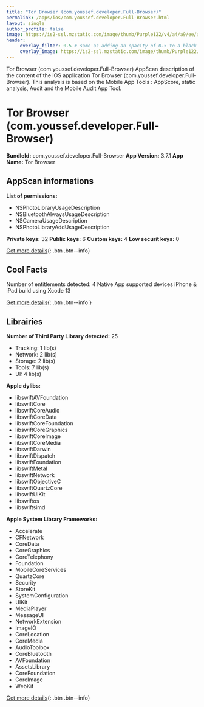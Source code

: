 ```yaml
---
title: "Tor Browser (com.youssef.developer.Full-Browser)"
permalink: /apps/ios/com.youssef.developer.Full-Browser.html
layout: single
author_profile: false
image: https://is2-ssl.mzstatic.com/image/thumb/Purple122/v4/a4/a9/ee/a4a9eed3-b671-5b11-91bd-4a9650fd62aa/AppIcon-0-0-1x_U007emarketing-0-0-0-8-0-0-sRGB-0-0-0-GLES2_U002c0-512MB-85-220-0-0.png/512x512bb.jpg
header: 
     overlay_filter: 0.5 # same as adding an opacity of 0.5 to a black background
     overlay_image: https://is2-ssl.mzstatic.com/image/thumb/Purple122/v4/a4/a9/ee/a4a9eed3-b671-5b11-91bd-4a9650fd62aa/AppIcon-0-0-1x_U007emarketing-0-0-0-8-0-0-sRGB-0-0-0-GLES2_U002c0-512MB-85-220-0-0.png/512x512bb.jpg
---
```

Tor Browser (com.youssef.developer.Full-Browser) AppScan description of the content of the iOS application Tor Browser (com.youssef.developer.Full-Browser). This analysis is based on the Mobile App Tools : AppScore, static analysis, Audit and the Mobile Audit App Tool.

# Tor Browser (com.youssef.developer.Full-Browser)

**BundleId:** com.youssef.developer.Full-Browser
**App Version:** 3.7.1
**App Name:** Tor Browser


## AppScan informations 

**List of permissions:** 
- NSPhotoLibraryUsageDescription
- NSBluetoothAlwaysUsageDescription
- NSCameraUsageDescription
- NSPhotoLibraryAddUsageDescription
  
  
**Private keys:** 32
**Public keys:** 6
**Custom keys:** 4
**Low securit keys:** 0
  
[Get more details](/pricing.html){: .btn .btn--info}

## Cool Facts

Number of entitlements detected: 4
Native App
supported devices iPhone & iPad
build using Xcode 13
  
[Get more details](/pricing.html){: .btn .btn--info }

## Librairies 
**Number of Third Party Library detected:** 25
- Tracking: 1 lib(s)
- Network: 2 lib(s)
- Storage: 2 lib(s)
- Tools: 7 lib(s)
- UI: 4 lib(s)


**Apple dylibs:**
- libswiftAVFoundation
- libswiftCore
- libswiftCoreAudio
- libswiftCoreData
- libswiftCoreFoundation
- libswiftCoreGraphics
- libswiftCoreImage
- libswiftCoreMedia
- libswiftDarwin
- libswiftDispatch
- libswiftFoundation
- libswiftMetal
- libswiftNetwork
- libswiftObjectiveC
- libswiftQuartzCore
- libswiftUIKit
- libswiftos
- libswiftsimd


**Apple System Library Frameworks:**
- Accelerate
- CFNetwork
- CoreData
- CoreGraphics
- CoreTelephony
- Foundation
- MobileCoreServices
- QuartzCore
- Security
- StoreKit
- SystemConfiguration
- UIKit
- MediaPlayer
- MessageUI
- NetworkExtension
- ImageIO
- CoreLocation
- CoreMedia
- AudioToolbox
- CoreBluetooth
- AVFoundation
- AssetsLibrary
- CoreFoundation
- CoreImage
- WebKit


  
[Get more details](/pricing.html){: .btn .btn--info}

